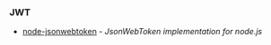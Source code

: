 ### JWT

- [node-jsonwebtoken](https://github.com/auth0/node-jsonwebtoken) - _JsonWebToken implementation for node.js_
